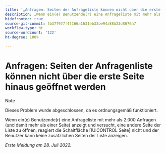 ```yaml
---
title: '„Anfragen: Seiten der Anfrageliste können nicht über die erste Seite hinaus geöffnet werden“'
description: „Wenn ein(e) Benutzende(r) eine Anfrageliste mit mehr als 2.000 Anfragen (und damit mehr als einer Seite) anzeigt und versucht, eine andere Seite der Liste zu öffnen, reagiert die Schaltfläche [!UICONTROL Seite X] nicht und der Benutzer kann keine zusätzlichen Seiten der Liste anzeigen.“
hidefromtoc: true
source-git-commit: fb377977f4f166a1631eb33be94a88b23d8676a7
workflow-type: ht
source-wordcount: '122'
ht-degree: 100%

---
```



# Anfragen: Seiten der Anfragenliste können nicht über die erste Seite hinaus geöffnet werden

>[!NOTE]
>
> Dieses Problem wurde abgeschlossen, da es ordnungsgemäß funktioniert.

Wenn ein(e) Benutzende(r) eine Anfrageliste mit mehr als 2.000 Anfragen (und damit mehr als einer Seite) anzeigt und versucht, eine andere Seite der Liste zu öffnen, reagiert die Schaltfläche [!UICONTROL Seite] nicht und der Benutzer kann keine zusätzlichen Seiten der Liste anzeigen.

_Erste Meldung am 28. Juli 2022._


